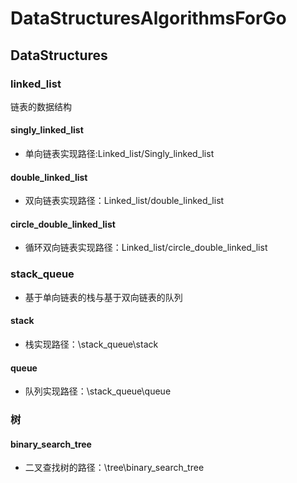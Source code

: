 # DataStructuresAlgorithmsForGo

## DataStructures
### linked_list
链表的数据结构
#### singly_linked_list
* 单向链表实现路径:Linked_list/Singly_linked_list
#### double_linked_list
* 双向链表实现路径：Linked_list/double_linked_list
#### circle_double_linked_list
* 循环双向链表实现路径：Linked_list/circle_double_linked_list

### stack_queue
* 基于单向链表的栈与基于双向链表的队列
#### stack
* 栈实现路径：\stack_queue\stack
#### queue
* 队列实现路径：\stack_queue\queue

### 树
#### binary_search_tree
* 二叉查找树的路径：\tree\binary_search_tree
